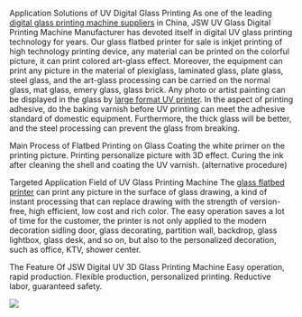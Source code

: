 Application Solutions of UV Digital Glass Printing
As one of the leading <a href="http://www.orinjet.com/digital-uv-flatbed-glass-printing-machine.html"/>digital glass printing machine suppliers</a> in China, JSW UV Glass Digital Printing Machine Manufacturer has devoted itself in digital UV glass printing technology for years. Our glass flatbed printer for sale is inkjet printing of high technology printing device, any material can be printed on the colorful picture, it can print colored art-glass effect. Moreover, the equipment can print any picture in the material of plexiglass, laminated glass, plate glass, steel glass, and the art-glass processing can be carried on the normal glass, mat glass, emery glass, glass brick. Any photo or artist painting can be displayed in the glass by <a href="http://www.orinjet.com/products/"/>large format UV printer</a>. In the aspect of printing adhesive, do the baking varnish before UV printing can meet the adhesive standard of domestic equipment. Furthermore, the thick glass will be better, and the steel processing can prevent the glass from breaking. 

Main Process of Flatbed Printing on Glass
Coating the white primer on the printing picture.
Printing personalize picture with 3D effect.
Curing the ink after cleaning the shell and coating the UV varnish. (alternative procedure)

Targeted Application Field of UV Glass Printing Machine
The <a href="http://www.orinjet.com/digital-uv-flatbed-glass-printing-machine.html"/>glass flatbed printer</a> can print any picture in the surface of glass drawing, a kind of instant processing that can replace drawing with the strength of version-free, high efficient, low cost and rich color. The easy operation saves a lot of time for the customer, the printer is not only applied to the modern decoration sidling door, glass decorating, partition wall, backdrop, glass lightbox, glass desk, and so on, but also to the personalized decoration, such as office, KTV, shower center. 

The Feature Of JSW Digital UV 3D Glass Printing Machine
Easy operation, rapid production.
Flexible production, personalized printing.
Reductive labor, guaranteed safety.

<img src="http://www.orinjet.com/uploads/image/20181108/11/glass-printer-1.jpg"/>
